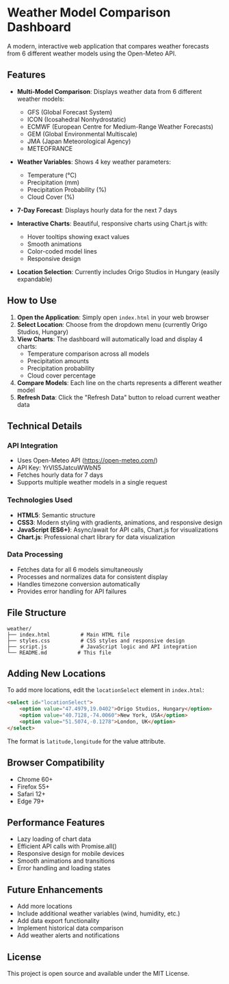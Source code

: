 # Weather Model Comparison Dashboard

A modern, interactive web application that compares weather forecasts from 6 different weather models using the Open-Meteo API.

## Features

- **Multi-Model Comparison**: Displays weather data from 6 different weather models:
  - GFS (Global Forecast System)
  - ICON (Icosahedral Nonhydrostatic)
  - ECMWF (European Centre for Medium-Range Weather Forecasts)
  - GEM (Global Environmental Multiscale)
  - JMA (Japan Meteorological Agency)
  - METEOFRANCE

- **Weather Variables**: Shows 4 key weather parameters:
  - Temperature (°C)
  - Precipitation (mm)
  - Precipitation Probability (%)
  - Cloud Cover (%)

- **7-Day Forecast**: Displays hourly data for the next 7 days

- **Interactive Charts**: Beautiful, responsive charts using Chart.js with:
  - Hover tooltips showing exact values
  - Smooth animations
  - Color-coded model lines
  - Responsive design

- **Location Selection**: Currently includes Origo Studios in Hungary (easily expandable)

## How to Use

1. **Open the Application**: Simply open `index.html` in your web browser
2. **Select Location**: Choose from the dropdown menu (currently Origo Studios, Hungary)
3. **View Charts**: The dashboard will automatically load and display 4 charts:
   - Temperature comparison across all models
   - Precipitation amounts
   - Precipitation probability
   - Cloud cover percentage
4. **Compare Models**: Each line on the charts represents a different weather model
5. **Refresh Data**: Click the "Refresh Data" button to reload current weather data

## Technical Details

### API Integration
- Uses Open-Meteo API (https://open-meteo.com/)
- API Key: YrVIS5JatcuWWbN5
- Fetches hourly data for 7 days
- Supports multiple weather models in a single request

### Technologies Used
- **HTML5**: Semantic structure
- **CSS3**: Modern styling with gradients, animations, and responsive design
- **JavaScript (ES6+)**: Async/await for API calls, Chart.js for visualizations
- **Chart.js**: Professional chart library for data visualization

### Data Processing
- Fetches data for all 6 models simultaneously
- Processes and normalizes data for consistent display
- Handles timezone conversion automatically
- Provides error handling for API failures

## File Structure

```
weather/
├── index.html          # Main HTML file
├── styles.css          # CSS styles and responsive design
├── script.js           # JavaScript logic and API integration
└── README.md          # This file
```

## Adding New Locations

To add more locations, edit the `locationSelect` element in `index.html`:

```html
<select id="locationSelect">
    <option value="47.4979,19.0402">Origo Studios, Hungary</option>
    <option value="40.7128,-74.0060">New York, USA</option>
    <option value="51.5074,-0.1278">London, UK</option>
</select>
```

The format is `latitude,longitude` for the value attribute.

## Browser Compatibility

- Chrome 60+
- Firefox 55+
- Safari 12+
- Edge 79+

## Performance Features

- Lazy loading of chart data
- Efficient API calls with Promise.all()
- Responsive design for mobile devices
- Smooth animations and transitions
- Error handling and loading states

## Future Enhancements

- Add more locations
- Include additional weather variables (wind, humidity, etc.)
- Add data export functionality
- Implement historical data comparison
- Add weather alerts and notifications

## License

This project is open source and available under the MIT License. 